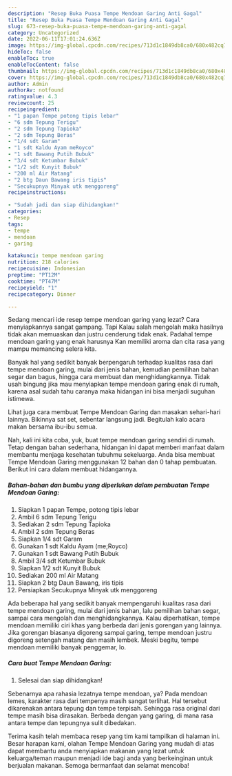 ```yaml
---
description: "Resep Buka Puasa Tempe Mendoan Garing Anti Gagal"
title: "Resep Buka Puasa Tempe Mendoan Garing Anti Gagal"
slug: 673-resep-buka-puasa-tempe-mendoan-garing-anti-gagal
category: Uncategorized
date: 2022-06-11T17:01:24.636Z
image: https://img-global.cpcdn.com/recipes/713d1c1849db8ca0/680x482cq70/tempe-mendoan-garing-foto-resep-utama.jpg
hideToc: false
enableToc: true
enableTocContent: false
thumbnail: https://img-global.cpcdn.com/recipes/713d1c1849db8ca0/680x482cq70/tempe-mendoan-garing-foto-resep-utama.jpg
cover: https://img-global.cpcdn.com/recipes/713d1c1849db8ca0/680x482cq70/tempe-mendoan-garing-foto-resep-utama.jpg
author: Admin
authorAv: notfound
ratingvalue: 4.3
reviewcount: 25
recipeingredient:
- "1 papan Tempe potong tipis lebar"
- "6 sdm Tepung Terigu"
- "2 sdm Tepung Tapioka"
- "2 sdm Tepung Beras"
- "1/4 sdt Garam"
- "1 sdt Kaldu Ayam meRoyco"
- "1 sdt Bawang Putih Bubuk"
- "3/4 sdt Ketumbar Bubuk"
- "1/2 sdt Kunyit Bubuk"
- "200 ml Air Matang"
- "2 btg Daun Bawang iris tipis"
- "Secukupnya Minyak utk menggoreng"
recipeinstructions:

- "Sudah jadi dan siap dihidangkan!"
categories:
- Resep
tags:
- tempe
- mendoan
- garing

katakunci: tempe mendoan garing 
nutrition: 218 calories
recipecuisine: Indonesian
preptime: "PT12M"
cooktime: "PT47M"
recipeyield: "1"
recipecategory: Dinner

---
```



Sedang mencari ide resep tempe mendoan garing yang lezat? Cara menyiapkannya sangat gampang. Tapi Kalau salah mengolah maka hasilnya tidak akan memuaskan dan justru cenderung tidak enak. Padahal tempe mendoan garing yang enak harusnya Kan memiliki aroma dan cita rasa yang mampu memancing selera kita.


Banyak hal yang sedikit banyak berpengaruh terhadap kualitas rasa dari tempe mendoan garing, mulai dari jenis bahan, kemudian pemilihan bahan segar dan bagus, hingga cara membuat dan menghidangkannya. Tidak usah bingung jika mau menyiapkan tempe mendoan garing enak di rumah, karena asal sudah tahu caranya maka hidangan ini bisa menjadi suguhan istimewa.

Lihat juga cara membuat Tempe Mendoan Garing dan masakan sehari-hari lainnya. Bikinnya sat set, sebentar langsung jadi. Begitulah kalo acara makan bersama ibu-ibu semua.


Nah, kali ini kita coba, yuk, buat tempe mendoan garing sendiri di rumah. Tetap dengan bahan sederhana, hidangan ini dapat memberi manfaat dalam membantu menjaga kesehatan tubuhmu sekeluarga. Anda bisa membuat Tempe Mendoan Garing menggunakan 12 bahan dan 0 tahap pembuatan. Berikut ini cara dalam membuat hidangannya.

<!--inarticleads1-->

##### Bahan-bahan dan bumbu yang diperlukan dalam pembuatan Tempe Mendoan Garing:

1. Siapkan 1 papan Tempe, potong tipis lebar
1. Ambil 6 sdm Tepung Terigu
1. Sediakan 2 sdm Tepung Tapioka
1. Ambil 2 sdm Tepung Beras
1. Siapkan 1/4 sdt Garam
1. Gunakan 1 sdt Kaldu Ayam (me;Royco)
1. Gunakan 1 sdt Bawang Putih Bubuk
1. Ambil 3/4 sdt Ketumbar Bubuk
1. Siapkan 1/2 sdt Kunyit Bubuk
1. Sediakan 200 ml Air Matang
1. Siapkan 2 btg Daun Bawang, iris tipis
1. Persiapkan Secukupnya Minyak utk menggoreng


Ada beberapa hal yang sedikit banyak mempengaruhi kualitas rasa dari tempe mendoan garing, mulai dari jenis bahan, lalu pemilihan bahan segar, sampai cara mengolah dan menghidangkannya. Kalau diperhatikan, tempe mendoan memiliki ciri khas yang berbeda dari jenis gorengan yang lainnya. Jika gorengan biasanya digoreng sampai garing, tempe mendoan justru digoreng setengah matang dan masih lembek. Meski begitu, tempe mendoan memiliki banyak penggemar, lo. 

<!--inarticleads2-->

##### Cara buat Tempe Mendoan Garing:


1. Selesai dan siap dihidangkan!

Sebenarnya apa rahasia lezatnya tempe mendoan, ya? Pada mendoan lemes, karakter rasa dari tempenya masih sangat terlihat. Hal tersebut dikarenakan antara tepung dan tempe terpisah. Sehingga rasa original dari tempe masih bisa dirasakan. Berbeda dengan yang garing, di mana rasa antara tempe dan tepungnya sulit dibedakan. 

Terima kasih telah membaca resep yang tim kami tampilkan di halaman ini. Besar harapan kami, olahan Tempe Mendoan Garing yang mudah di atas dapat membantu anda menyiapkan makanan yang lezat untuk keluarga/teman maupun menjadi ide bagi anda yang berkeinginan untuk berjualan makanan. Semoga bermanfaat dan selamat mencoba!
